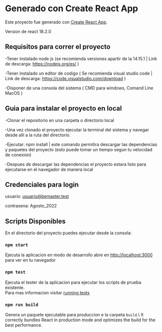 # Generado con Create React App

Este  proyecto fue generado con [Create React App](https://github.com/facebook/create-react-app).

Version de react 18.2.0

## Requisitos para correr el proyecto

-Tener instalado node js (se recomienda versiones apartir de la 14.15.1 | Link de descarga: https://nodejs.org/es/ )

-Tener instalado un editor de codigo ( Se recomienda visual studio code | Link de descarga: https://code.visualstudio.com/download )

-Disponer de una consola del sistema ( CMD para windows, Comand Line MacOS )

## Guia para instalar el proyecto en local

-Clonar el repositorio en una carpeta o directorio local

-Una vez clonado el proyecto ejecutar la terminal del sistema y navegar desde alli a la ruta del directorio.

-Ejecutar: npm install  | este comando  permitira descargar las dependencias y paquetes del proyecto (esto puede tomar un tiempo segun tu velocidad de conexion)

-Despues de descargar las dependencias el proyecto estara listo para ejecutarse en el navegador de manera local

## Credenciales para login

usuario: usuario@bemaster.test

contrasena: Agosto_2022

## Scripts Disponibles

En el directorio del proyecto puedes ejecutar desde la consola:

### `npm start`

Ejecuta la aplicacion en modo de desarrollo
abre en  [http://localhost:3000](http://localhost:3000) para ver en tu navegador

### `npm test`

Ejecuta el tester de la aplicacion para ejecutar los scripts de prueba existente.\
Para mas informacion visitar [running tests](https://facebook.github.io/create-react-app/docs/running-tests) 

### `npm run build`

Genera un paquete ejecutable para produccion e la carpeta `build`.\ 
It correctly bundles React in production mode and optimizes the build for the best performance.



